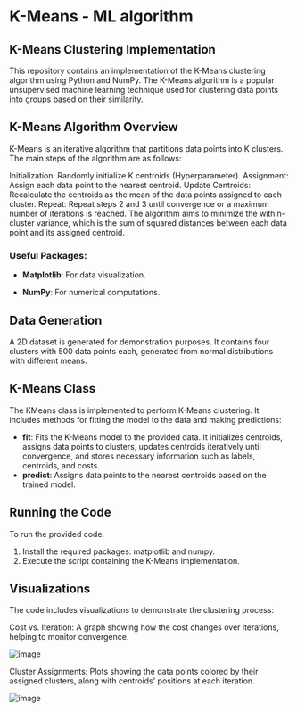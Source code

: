 # K-Means - ML algorithm

## K-Means Clustering Implementation 
This repository contains an implementation of the K-Means clustering algorithm using Python and NumPy.
The K-Means algorithm is a popular unsupervised machine learning technique used for clustering data points into groups based on their similarity. 

## K-Means Algorithm Overview
K-Means is an iterative algorithm that partitions data points into K clusters. The main steps of the algorithm are as follows:

Initialization: Randomly initialize K centroids (Hyperparameter).
Assignment: Assign each data point to the nearest centroid.
Update Centroids: Recalculate the centroids as the mean of the data points assigned to each cluster.
Repeat: Repeat steps 2 and 3 until convergence or a maximum number of iterations is reached.
The algorithm aims to minimize the within-cluster variance, which is the sum of squared distances between each data point and its assigned centroid.

### Useful Packages:
  
  - **Matplotlib**: For data visualization.
  
  - **NumPy**: For numerical computations.

## Data Generation
A 2D dataset is generated for demonstration purposes. It contains four clusters with 500 data points each, generated from normal distributions with different means.

## K-Means Class
The KMeans class is implemented to perform K-Means clustering. It includes methods for fitting the model to the data and making predictions:

  - **fit**: Fits the K-Means model to the provided data. It initializes centroids, assigns data points to clusters, updates centroids iteratively until convergence, and stores necessary information such as labels, centroids, and costs.
  - **predict**: Assigns data points to the nearest centroids based on the trained model.


## Running the Code
To run the provided code:

1. Install the required packages: matplotlib and numpy.
2. Execute the script containing the K-Means implementation.

## Visualizations
The code includes visualizations to demonstrate the clustering process:

Cost vs. Iteration: A graph showing how the cost changes over iterations, helping to monitor convergence.

![image](https://github.com/yeela8g/ML-K-Means/assets/118124478/7535837b-871c-45ca-bcf0-36cfbe5e7bc7)


Cluster Assignments: Plots showing the data points colored by their assigned clusters, along with centroids' positions at each iteration.


![image](https://github.com/yeela8g/ML-K-Means/assets/118124478/13fd9bd3-1040-45ab-958c-44d208e32c73)

